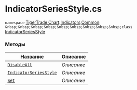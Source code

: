 
# IndicatorSeriesStyle.cs
`namespace` [TigerTrade.Chart](../../../../TigerTrade.Chart.md).[Indicators](../../../../TigerTrade.Chart/Indicators.md).[Common](../../../../TigerTrade.Chart/Indicators/Common.md)  
`&nbsp;&nbsp;&nbsp;&nbsp;&nbsp;&nbsp;&nbsp;&nbsp;&nbsp;class` [IndicatorSeriesStyle](../IndicatorSeriesStyle.cs.md)

### Методы
| Название | Описание |
| --- | --- |
| [`DisableAll`](./Методы/DisableAll.md) | *Описание* |
| [`IndicatorSeriesStyle`](./Методы/IndicatorSeriesStyle.md) | *Описание* |
| [`Set`](./Методы/Set.md) | *Описание* |
